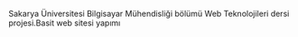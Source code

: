 Sakarya Üniversitesi Bilgisayar Mühendisliği bölümü Web Teknolojileri dersi projesi.Basit web sitesi yapımı
